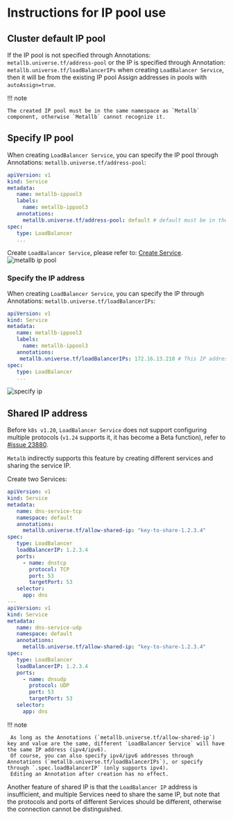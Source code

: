 # Instructions for IP pool use

## Cluster default IP pool

If the IP pool is not specified through Annotations: `metallb.universe.tf/address-pool` or the IP is specified through Annotation: `metallb.universe.tf/loadBalancerIPs` when creating `LoadBalancer Service`, then it will be from the existing IP pool Assign addresses in pools with `autoAssign=true`.

!!! note

    The created IP pool must be in the same namespace as `Metallb` component, otherwise `Metallb` cannot recognize it.

## Specify IP pool

When creating `LoadBalancer Service`, you can specify the IP pool through Annotations: `metallb.universe.tf/address-pool`:

```yaml
apiVersion: v1
kind: Service
metadata:
   name: metallb-ippool3
   labels:
     name: metallb-ippool3
   annotations:
     metallb.universe.tf/address-pool: default # default must be in the same namespace as metallb components
spec:
   type: LoadBalancer
   ...
```

Create `LoadBalancer Service`, please refer to: [Create Service](../../../kpanda/user-guide/network/create-services.md).![metallb ip pool](https://docs.daocloud.io/daocloud-docs-images/docs/en/docs/network/images/metallb-use-1.png)

### Specify the IP address

When creating `LoadBalancer Service`, you can specify the IP through Annotations: `metallb.universe.tf/loadBalancerIPs`:

```yaml
apiVersion: v1
kind: Service
metadata:
   name: metallb-ippool3
   labels:
     name: metallb-ippool3
   annotations:
    metallb.universe.tf/loadBalancerIPs: 172.16.13.210 # This IP address must exist in an existing IP pool
spec:
   type: LoadBalancer
   ...
```

![specify ip](https://docs.daocloud.io/daocloud-docs-images/docs/en/docs/network/images/metallb-use-2.png)

## Shared IP address

Before `k8s v1.20`, `LoadBalancer Service` does not support configuring multiple protocols (`v1.24` supports it, it has become a Beta function), refer to [#issue 23880](https://github.com/kubernetes/kubernetes/issues/23880).

`Metalb` indirectly supports this feature by creating different services and sharing the service IP.

Create two Services:

```yaml
apiVersion: v1
kind: Service
metadata:
   name: dns-service-tcp
   namespace: default
   annotations:
     metallb.universe.tf/allow-shared-ip: "key-to-share-1.2.3.4"
spec:
   type: LoadBalancer
   loadBalancerIP: 1.2.3.4
   ports:
     - name: dnstcp
       protocol: TCP
       port: 53
       targetPort: 53
   selector:
     app: dns
---
apiVersion: v1
kind: Service
metadata:
   name: dns-service-udp
   namespace: default
   annotations:
     metallb.universe.tf/allow-shared-ip: "key-to-share-1.2.3.4"
spec:
   type: LoadBalancer
   loadBalancerIP: 1.2.3.4
   ports:
     - name: dnsudp
       protocol: UDP
       port: 53
       targetPort: 53
   selector:
     app: dns
```

!!! note

     As long as the Annotations (`metallb.universe.tf/allow-shared-ip`) key and value are the same, different `LoadBalancer Service` will have the same IP address (ipv4/ipv6).
     Of course, you can also specify ipv4/ipv6 addresses through Annotations (`metallb.universe.tf/loadBalancerIPs`), or specify through `.spec.loadBalancerIP` (only supports ipv4).
     Editing an Annotation after creation has no effect.

Another feature of shared IP is that the `LoadBalancer IP` address is insufficient, and multiple Services need to share the same IP, but note that the protocols and ports of different Services should be different, otherwise the connection cannot be distinguished.

